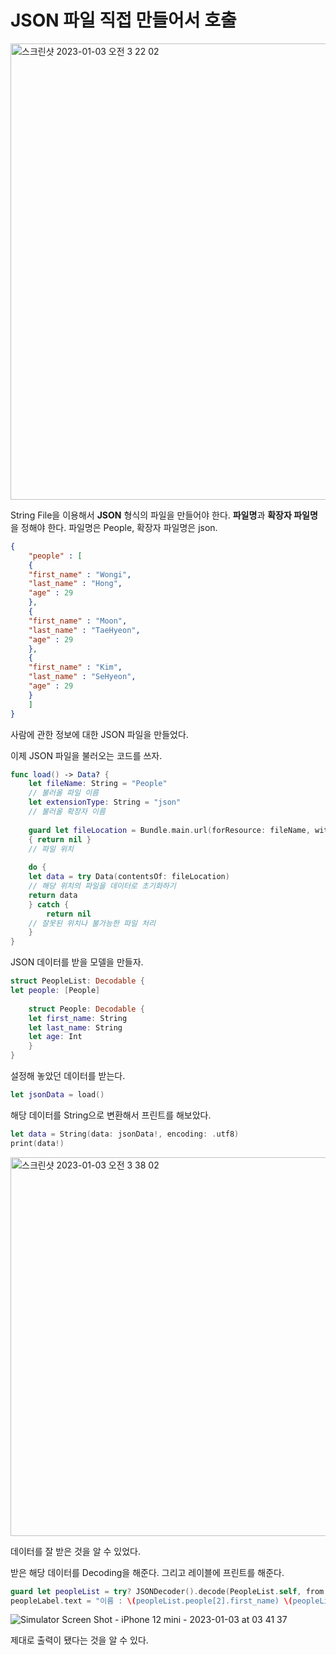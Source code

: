 JSON 파일 직접 만들어서 호출
===========

<img width="730" alt="스크린샷 2023-01-03 오전 3 22 02" src="https://user-images.githubusercontent.com/99719661/210269413-f67c18ef-00dd-438d-b8a4-2dbd2b184e23.png">

String File을 이용해서 **JSON** 형식의 파일을 만들어야 한다. **파일명**과 **확장자 파일명**을 정해야 한다. 파일명은 People, 확장자 파일명은 json.

```json
{
    "people" : [
    {
    "first_name" : "Wongi",
    "last_name" : "Hong",
    "age" : 29
    },
    {
    "first_name" : "Moon",
    "last_name" : "TaeHyeon",
    "age" : 29
    },
    {
    "first_name" : "Kim",
    "last_name" : "SeHyeon",
    "age" : 29
    }
    ]
}
```

사람에 관한 정보에 대한 JSON 파일을 만들었다.

이제 JSON 파일을 불러오는 코드를 쓰자. 

```swift
func load() -> Data? {
    let fileName: String = "People"
    // 불러올 파일 이름
    let extensionType: String = "json"
    // 불러올 확장자 이름
    
    guard let fileLocation = Bundle.main.url(forResource: fileName, withExtension: extensionType) else
    { return nil }
    // 파일 위치
    
    do {
    let data = try Data(contentsOf: fileLocation)
    // 해당 위치의 파일을 데이터로 초기화하기
    return data
    } catch {
        return nil
    // 잘못된 위치나 불가능한 파일 처리
    }
}
```

JSON 데이터를 받을 모델을 만들자.

```swift
struct PeopleList: Decodable {
let people: [People]
    
    struct People: Decodable {
    let first_name: String
    let last_name: String
    let age: Int
    }
}
```

설정해 놓았던 데이터를 받는다.

```swift
let jsonData = load()
```

해당 데이터를 String으로 변환해서 프린트를 해보았다.

```swift
let data = String(data: jsonData!, encoding: .utf8)
print(data!)
```

<img width="606" alt="스크린샷 2023-01-03 오전 3 38 02" src="https://user-images.githubusercontent.com/99719661/210269458-d9adf9e2-15f0-4a09-93bd-1bb9832b2bc0.png">

데이터를 잘 받은 것을 알 수 있었다.

받은 해당 데이터를 Decoding을 해준다. 그리고 레이블에 프린트를 해준다.

```swift
guard let peopleList = try? JSONDecoder().decode(PeopleList.self, from: jsonData) else { return }
peopleLabel.text = "이름 : \(peopleList.people[2].first_name) \(peopleList.people[2].last_name)"
```

![Simulator Screen Shot - iPhone 12 mini - 2023-01-03 at 03 41 37](https://user-images.githubusercontent.com/99719661/210269527-94c9f921-e1d9-488f-ad72-8e8b83618988.png)


제대로 출력이 됐다는 것을 알 수 있다.
